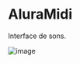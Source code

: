 # AluraMidi

Interface de sons.

![image](https://user-images.githubusercontent.com/92824079/221442122-12831903-4f4e-4977-b1b6-9e9c296458d7.png)
